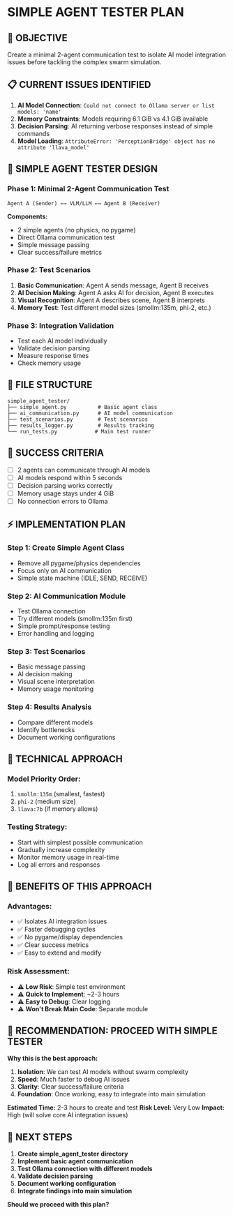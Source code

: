 # SIMPLE AGENT TESTER PLAN

## 🎯 OBJECTIVE
Create a minimal 2-agent communication test to isolate AI model integration issues before tackling the complex swarm simulation.

## 📋 CURRENT ISSUES IDENTIFIED
1. **AI Model Connection**: `Could not connect to Ollama server or list models: 'name'`
2. **Memory Constraints**: Models requiring 6.1 GiB vs 4.1 GiB available
3. **Decision Parsing**: AI returning verbose responses instead of simple commands
4. **Model Loading**: `AttributeError: 'PerceptionBridge' object has no attribute 'llava_model'`

## 🚀 SIMPLE AGENT TESTER DESIGN

### **Phase 1: Minimal 2-Agent Communication Test**
```
Agent A (Sender) ←→ VLM/LLM ←→ Agent B (Receiver)
```

**Components:**
- 2 simple agents (no physics, no pygame)
- Direct Ollama communication test
- Simple message passing
- Clear success/failure metrics

### **Phase 2: Test Scenarios**
1. **Basic Communication**: Agent A sends message, Agent B receives
2. **AI Decision Making**: Agent A asks AI for decision, Agent B executes
3. **Visual Recognition**: Agent A describes scene, Agent B interprets
4. **Memory Test**: Test different model sizes (smollm:135m, phi-2, etc.)

### **Phase 3: Integration Validation**
- Test each AI model individually
- Validate decision parsing
- Measure response times
- Check memory usage

## 📁 FILE STRUCTURE
```
simple_agent_tester/
├── simple_agent.py          # Basic agent class
├── ai_communication.py      # AI model communication
├── test_scenarios.py        # Test scenarios
├── results_logger.py        # Results tracking
└── run_tests.py            # Main test runner
```

## 🎯 SUCCESS CRITERIA
- [ ] 2 agents can communicate through AI models
- [ ] AI models respond within 5 seconds
- [ ] Decision parsing works correctly
- [ ] Memory usage stays under 4 GiB
- [ ] No connection errors to Ollama

## ⚡ IMPLEMENTATION PLAN

### **Step 1: Create Simple Agent Class**
- Remove all pygame/physics dependencies
- Focus only on AI communication
- Simple state machine (IDLE, SEND, RECEIVE)

### **Step 2: AI Communication Module**
- Test Ollama connection
- Try different models (smollm:135m first)
- Simple prompt/response testing
- Error handling and logging

### **Step 3: Test Scenarios**
- Basic message passing
- AI decision making
- Visual scene interpretation
- Memory usage monitoring

### **Step 4: Results Analysis**
- Compare different models
- Identify bottlenecks
- Document working configurations

## 🔧 TECHNICAL APPROACH

### **Model Priority Order:**
1. `smollm:135m` (smallest, fastest)
2. `phi-2` (medium size)
3. `llava:7b` (if memory allows)

### **Testing Strategy:**
- Start with simplest possible communication
- Gradually increase complexity
- Monitor memory usage in real-time
- Log all errors and responses

## 🎯 BENEFITS OF THIS APPROACH

### **Advantages:**
- ✅ Isolates AI integration issues
- ✅ Faster debugging cycles
- ✅ No pygame/display dependencies
- ✅ Clear success metrics
- ✅ Easy to extend and modify

### **Risk Assessment:**
- ⚠️ **Low Risk**: Simple test environment
- ⚠️ **Quick to Implement**: ~2-3 hours
- ⚠️ **Easy to Debug**: Clear logging
- ⚠️ **Won't Break Main Code**: Separate module

## 🚀 RECOMMENDATION: PROCEED WITH SIMPLE TESTER

**Why this is the best approach:**
1. **Isolation**: We can test AI models without swarm complexity
2. **Speed**: Much faster to debug AI issues
3. **Clarity**: Clear success/failure criteria
4. **Foundation**: Once working, easy to integrate into main simulation

**Estimated Time:** 2-3 hours to create and test
**Risk Level:** Very Low
**Impact:** High (will solve core AI integration issues)

## 📝 NEXT STEPS

1. **Create simple_agent_tester directory**
2. **Implement basic agent communication**
3. **Test Ollama connection with different models**
4. **Validate decision parsing**
5. **Document working configuration**
6. **Integrate findings into main simulation**

**Should we proceed with this plan?** 